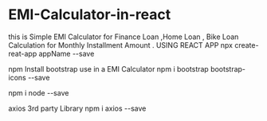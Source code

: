 # EMI-Calculator-in-react
this is Simple EMI Calculator for Finance Loan ,Home Loan , Bike Loan Calculation for Monthly Installment Amount . 
USING REACT APP npx create-reat-app appName --save 

  npm Install 
bootstrap use in a EMI Calculator 
npm i bootstrap bootstrap-icons --save

  npm i node --save 

axios 3rd party Library 
  npm i axios --save 
